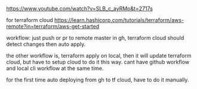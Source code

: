 https://www.youtube.com/watch?v=SLB_c_ayRMo&t=2717s

for terraform cloud
https://learn.hashicorp.com/tutorials/terraform/aws-remote?in=terraform/aws-get-started


workflow: just push or pr to remote master in gh, terraform cloud should detect changes then auto apply.

the other workflow is, 
    terraform apply
on local, then it will update terraform cloud, but have to setup cloud to do it this way. cant have github workflow and local cli workflow at the same time.

for the first time auto deploying from gh to tf cloud, have to do it manually.